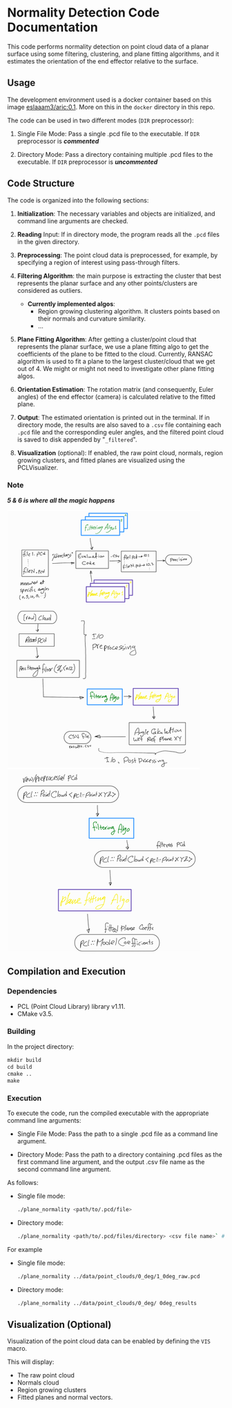 # Normality Detection Code Documentation

This code performs normality detection on point cloud data of a planar surface using some filtering, clustering, and plane fitting algorithms, and it estimates the orientation of the end effector relative to the surface.

## Usage

The development environment used is a docker container based on this image [eslaaam3/aric:0.1](https://hub.docker.com/r/eslaaam3/aric/tags). More on this in the `docker` directory in this repo.

The code can be used in two different modes (`DIR` preprocessor):

1. Single File Mode: Pass a single .pcd file to the executable. If `DIR` preprocessor is ***commented***

2. Directory Mode: Pass a directory containing multiple .pcd files to the executable. If `DIR` preprocessor is ***uncommented***

## Code Structure

The code is organized into the following sections:

1. **Initialization**: The necessary variables and objects are initialized, and command line arguments are checked.

2. **Reading** Input: If in directory mode, the program reads all the `.pcd` files in the given directory.

3. **Preprocessing**: The point cloud data is preprocessed, for example, by specifying a region of interest using pass-through filters.

4. **Filtering Algorithm**: the main purpose is extracting the cluster that best represents the planar surface and any other points/clusters are considered as outliers.
   - **Currently implemented algos**:
     - Region growing clustering algorithm. It clusters points based on their normals and curvature similarity.
     - ...

5. **Plane Fitting Algorithm**: After getting a cluster/point cloud that represents the planar surface, we use a plane fitting algo to get the coefficients of the plane to be fitted to the cloud. Currently, RANSAC algorithm is used to fit a plane to the largest cluster/cloud that we get out of 4. We might or might not need to investigate other plane fitting algos.

6. **Orientation Estimation**: The rotation matrix (and consequently, Euler angles) of the end effector (camera) is calculated relative to the fitted plane.

7. **Output**: The estimated orientation is printed out in the terminal. If in directory mode, the results are also saved to a `.csv` file containing each `.pcd` file and the corresponding euler angles, and the filtered point cloud is saved to disk appended by "`_filtered`".

8. **Visualization** (optional): If enabled, the raw point cloud, normals, region growing clusters, and fitted planes are visualized using the PCLVisualizer.

### Note

***5 & 6 is where all the magic happens***

![dia](diagrams/diagram.svg)

## Compilation and Execution

### Dependencies

- PCL (Point Cloud Library) library v1.11.
- CMake v3.5.

### Building

In the project directory:

```shell
mkdir build
cd build
cmake ..
make
```

### Execution

To execute the code, run the compiled executable with the appropriate command line arguments:

- Single File Mode: Pass the path to a single .pcd file as a command line argument.

- Directory Mode: Pass the path to a directory containing .pcd files as the first command line argument, and the output .csv file name as the second command line argument.

As follows:

- Single file mode:  

    ```bash
    ./plane_normality <path/to/.pcd/file>
    ```

- Directory mode:

    ```bash
    ./plane_normality <path/to/.pcd/files/directory> <csv file name>` # without `.csv
    ```

For example

- Single file mode:  

    ```bash
    ./plane_normality ../data/point_clouds/0_deg/1_0deg_raw.pcd
    ```

- Directory mode:

    ```bash
    ./plane_normality ../data/point_clouds/0_deg/ 0deg_results
    ```

## Visualization (Optional)

Visualization of the point cloud data can be enabled by defining the `VIS` macro.

This will display:

- The raw point cloud
- Normals cloud
- Region growing clusters
- Fitted planes and normal vectors.
